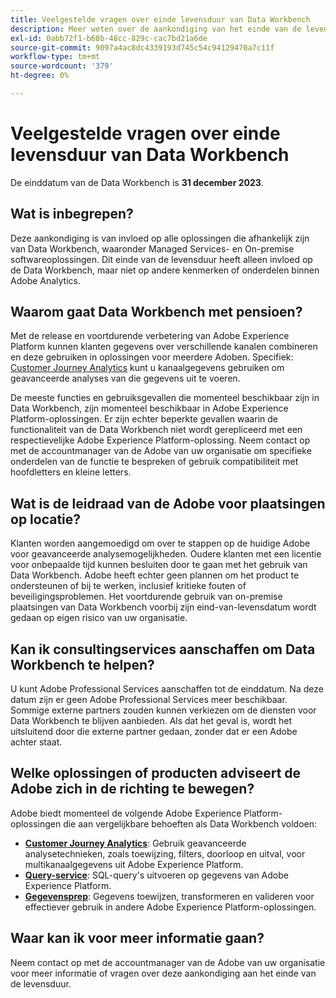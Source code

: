 ```yaml
---
title: Veelgestelde vragen over einde levensduur van Data Workbench
description: Meer weten over de aankondiging van het einde van de levensduur van de Data Workbench?
exl-id: 0abb72f1-b68b-48cc-829c-cac7bd21a6de
source-git-commit: 9097a4ac8dc4339193d745c54c94129470a7c11f
workflow-type: tm+mt
source-wordcount: '379'
ht-degree: 0%

---
```


# Veelgestelde vragen over einde levensduur van Data Workbench

De einddatum van de Data Workbench is **31 december 2023**.

## Wat is inbegrepen?

Deze aankondiging is van invloed op alle oplossingen die afhankelijk zijn van Data Workbench, waaronder Managed Services- en On-premise softwareoplossingen. Dit einde van de levensduur heeft alleen invloed op de Data Workbench, maar niet op andere kenmerken of onderdelen binnen Adobe Analytics.

## Waarom gaat Data Workbench met pensioen?

Met de release en voortdurende verbetering van Adobe Experience Platform kunnen klanten gegevens over verschillende kanalen combineren en deze gebruiken in oplossingen voor meerdere Adoben. Specifiek: [Customer Journey Analytics](https://experienceleague.adobe.com/docs/analytics-platform/using/cja-landing.html) kunt u kanaalgegevens gebruiken om geavanceerde analyses van die gegevens uit te voeren.

De meeste functies en gebruiksgevallen die momenteel beschikbaar zijn in Data Workbench, zijn momenteel beschikbaar in Adobe Experience Platform-oplossingen. Er zijn echter beperkte gevallen waarin de functionaliteit van de Data Workbench niet wordt gerepliceerd met een respectievelijke Adobe Experience Platform-oplossing. Neem contact op met de accountmanager van de Adobe van uw organisatie om specifieke onderdelen van de functie te bespreken of gebruik compatibiliteit met hoofdletters en kleine letters.

## Wat is de leidraad van de Adobe voor plaatsingen op locatie?

Klanten worden aangemoedigd om over te stappen op de huidige Adobe voor geavanceerde analysemogelijkheden. Oudere klanten met een licentie voor onbepaalde tijd kunnen besluiten door te gaan met het gebruik van Data Workbench. Adobe heeft echter geen plannen om het product te ondersteunen of bij te werken, inclusief kritieke fouten of beveiligingsproblemen. Het voortdurende gebruik van on-premise plaatsingen van Data Workbench voorbij zijn eind-van-levensdatum wordt gedaan op eigen risico van uw organisatie.

## Kan ik consultingservices aanschaffen om Data Workbench te helpen?

U kunt Adobe Professional Services aanschaffen tot de einddatum. Na deze datum zijn er geen Adobe Professional Services meer beschikbaar. Sommige externe partners zouden kunnen verkiezen om de diensten voor Data Workbench te blijven aanbieden. Als dat het geval is, wordt het uitsluitend door die externe partner gedaan, zonder dat er een Adobe achter staat.

## Welke oplossingen of producten adviseert de Adobe zich in de richting te bewegen?

Adobe biedt momenteel de volgende Adobe Experience Platform-oplossingen die aan vergelijkbare behoeften als Data Workbench voldoen:

* [**Customer Journey Analytics**](https://experienceleague.adobe.com/docs/analytics-platform/using/cja-landing.html): Gebruik geavanceerde analysetechnieken, zoals toewijzing, filters, doorloop en uitval, voor multikanaalgegevens uit Adobe Experience Platform.
* [**Query-service**](https://experienceleague.adobe.com/docs/experience-platform/query/home.html?lang=nl): SQL-query&#39;s uitvoeren op gegevens van Adobe Experience Platform.
* [**Gegevensprep**](https://experienceleague.adobe.com/docs/experience-platform/data-prep/home.html): Gegevens toewijzen, transformeren en valideren voor effectiever gebruik in andere Adobe Experience Platform-oplossingen.

## Waar kan ik voor meer informatie gaan?

Neem contact op met de accountmanager van de Adobe van uw organisatie voor meer informatie of vragen over deze aankondiging aan het einde van de levensduur.

